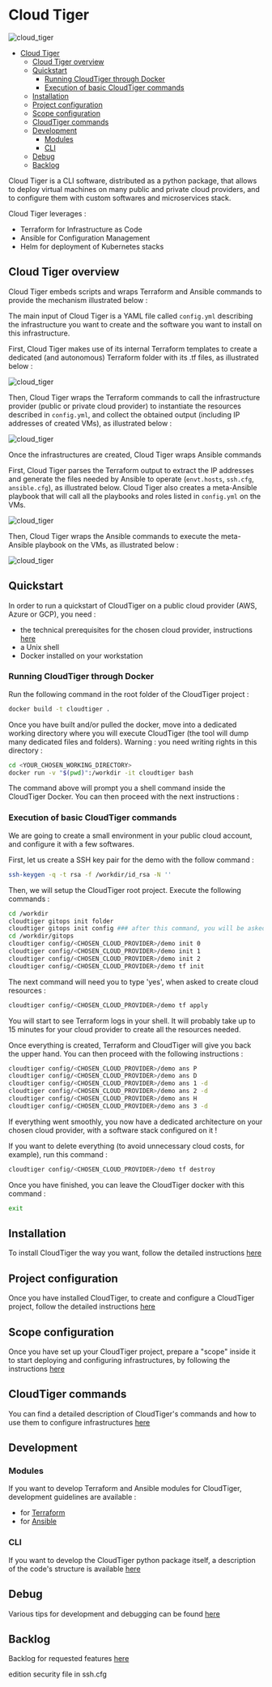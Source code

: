 # Cloud Tiger

![cloud_tiger](./doc/cloud_tiger.jpg)

- [Cloud Tiger](#cloud-tiger)
	- [Cloud Tiger overview](#cloud-tiger-overview)
	- [Quickstart](#quickstart)
		- [Running CloudTiger through Docker](#running-cloudtiger-through-docker)
		- [Execution of basic CloudTiger commands](#execution-of-basic-cloudtiger-commands)
	- [Installation](#installation)
	- [Project configuration](#project-configuration)
	- [Scope configuration](#scope-configuration)
	- [CloudTiger commands](#cloudtiger-commands)
	- [Development](#development)
		- [Modules](#modules)
		- [CLI](#cli)
	- [Debug](#debug)
	- [Backlog](#backlog)

Cloud Tiger is a CLI software, distributed as a python package, that allows to deploy virtual machines on many public and private cloud providers, and to configure them with custom softwares and microservices stack.

Cloud Tiger leverages :

- Terraform for Infrastructure as Code
- Ansible for Configuration Management
- Helm for deployment of Kubernetes stacks

## Cloud Tiger overview

Cloud Tiger embeds scripts and wraps Terraform and Ansible commands to provide the mechanism illustrated below :

The main input of Cloud Tiger is a YAML file called `config.yml` describing the infrastructure you want to create and the software you want to install on this infrastructure.

First, Cloud Tiger makes use of its internal Terraform templates to create a dedicated (and autonomous) Terraform folder with its .tf files, as illustrated below :

![cloud_tiger](./doc/schemas/cloudtiger_logic_1.drawio.png)

Then, Cloud Tiger wraps the Terraform commands to call the infrastructure provider (public or private cloud provider) to instantiate the resources described in `config.yml`, and collect the obtained output (including IP addresses of created VMs), as illustrated below :

![cloud_tiger](./doc/schemas/cloudtiger_logic_2.drawio.png)

Once the infrastructures are created, Cloud Tiger wraps Ansible commands

First, Cloud Tiger parses the Terraform output to extract the IP addresses and generate the files needed by Ansible to operate (`envt.hosts`, `ssh.cfg`, `ansible.cfg`), as illustrated below. Cloud Tiger also creates a meta-Ansible playbook that will call all the playbooks and roles listed in `config.yml` on the VMs.

![cloud_tiger](./doc/schemas/cloudtiger_logic_3.drawio.png)

Then, Cloud Tiger wraps the Ansible commands to execute the meta-Ansible playbook on the VMs, as illustrated below :

![cloud_tiger](./doc/schemas/cloudtiger_logic_4.drawio.png)

## Quickstart

In order to run a quickstart of CloudTiger on a public cloud provider (AWS, Azure or GCP), you need :

- the technical prerequisites for the chosen cloud provider, instructions [here](doc/prerequisites_cloud_credentials.md)
- a Unix shell
- Docker installed on your workstation

### Running CloudTiger through Docker

Run the following command in the root folder of the CloudTiger project :

```bash
docker build -t cloudtiger .
```

Once you have built and/or pulled the docker, move into a dedicated working directory where you will execute CloudTiger (the tool will dump many dedicated files and folders). Warning : you need writing rights in this directory :

```bash
cd <YOUR_CHOSEN_WORKING_DIRECTORY>
docker run -v "$(pwd)":/workdir -it cloudtiger bash
```

The command above will prompt you a shell command inside the CloudTiger Docker. You can then proceed with the next instructions :

### Execution of basic CloudTiger commands

We are going to create a small environment in your public cloud account, and configure it with a few softwares.

First, let us create a SSH key pair for the demo with the follow command :

```bash
ssh-keygen -q -t rsa -f /workdir/id_rsa -N ''
```

Then, we will setup the CloudTiger root project. Execute the following commands :

```bash
cd /workdir
cloudtiger gitops init folder
cloudtiger gitops init config ### after this command, you will be asked for several credentials information. If you are not sure, do not use a Terraform backend for the demo
cd /workdir/gitops
cloudtiger config/<CHOSEN_CLOUD_PROVIDER>/demo init 0
cloudtiger config/<CHOSEN_CLOUD_PROVIDER>/demo init 1
cloudtiger config/<CHOSEN_CLOUD_PROVIDER>/demo init 2
cloudtiger config/<CHOSEN_CLOUD_PROVIDER>/demo tf init
```

The next command will need you to type 'yes', when asked to create cloud resources :

```bash
cloudtiger config/<CHOSEN_CLOUD_PROVIDER>/demo tf apply
```

You will start to see Terraform logs in your shell.
It will probably take up to 15 minutes for your cloud provider to create all the resources needed.

Once everything is created, Terraform and CloudTiger will give you back the upper hand. You can then proceed with the following instructions :

```bash
cloudtiger config/<CHOSEN_CLOUD_PROVIDER>/demo ans P
cloudtiger config/<CHOSEN_CLOUD_PROVIDER>/demo ans D
cloudtiger config/<CHOSEN_CLOUD_PROVIDER>/demo ans 1 -d
cloudtiger config/<CHOSEN_CLOUD_PROVIDER>/demo ans 2 -d
cloudtiger config/<CHOSEN_CLOUD_PROVIDER>/demo ans H
cloudtiger config/<CHOSEN_CLOUD_PROVIDER>/demo ans 3 -d
```

If everything went smoothly, you now have a dedicated architecture on your chosen cloud provider, with a software stack configured on it !

If you want to delete everything (to avoid unnecessary cloud costs, for example), run this command :

```bash
cloudtiger config/<CHOSEN_CLOUD_PROVIDER>/demo tf destroy
```

Once you have finished, you can leave the CloudTiger docker with this command :

```bash
exit
```

## Installation

To install CloudTiger the way you want, follow the detailed instructions [here](doc/install.md)

## Project configuration

Once you have installed CloudTiger, to create and configure a CloudTiger project, follow the detailed instructions [here](doc/project_configuration.md)

## Scope configuration

Once you have set up your CloudTiger project, prepare a "scope" inside it to start deploying and configuring infrastructures, by following the instructions [here](doc/scope_configuration.md)

## CloudTiger commands

You can find a detailed description of CloudTiger's commands and how to use them to configure infrastructures [here](./doc/commands.md)

## Development

### Modules

If you want to develop Terraform and Ansible modules for CloudTiger, development guidelines are available :

- for [Terraform](./doc/iac_guidelines.md)
- for [Ansible](./doc/cm_guidelines.md)

### CLI

If you want to develop the CloudTiger python package itself, a description of the code's structure is available [here](./doc/code_architecture.md)

## Debug

Various tips for development and debugging can be found [here](./doc/debug.md)

## Backlog

Backlog for requested features [here](./doc/backlog.md)

edition security file in ssh.cfg
